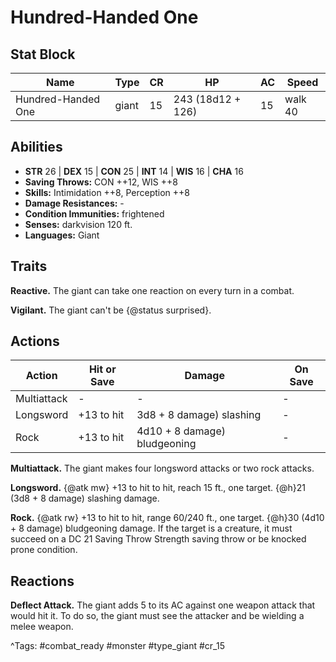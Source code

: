 # Hundred-Handed One

## Stat Block

| Name | Type | CR | HP | AC | Speed |
|------|------|----|----|----|-------|
| Hundred-Handed One | giant | 15 | 243 (18d12 + 126) | 15 | walk 40 |

## Abilities

- **STR** 26 | **DEX** 15 | **CON** 25 | **INT** 14 | **WIS** 16 | **CHA** 16
- **Saving Throws:** CON ++12, WIS ++8  
- **Skills:** Intimidation ++8, Perception ++8  
- **Damage Resistances:** -  
- **Condition Immunities:** frightened  
- **Senses:** darkvision 120 ft.  
- **Languages:** Giant

## Traits

**Reactive.** The giant can take one reaction on every turn in a combat.

**Vigilant.** The giant can't be {@status surprised}.


## Actions

| Action | Hit or Save | Damage | On Save |
|--------|--------------|--------|----------|
| Multiattack | - | - | - |
| Longsword | +13 to hit | 3d8 + 8 damage) slashing | - |
| Rock | +13 to hit | 4d10 + 8 damage) bludgeoning | - |

**Multiattack.** The giant makes four longsword attacks or two rock attacks.

**Longsword.** {@atk mw} +13 to hit to hit, reach 15 ft., one target. {@h}21 (3d8 + 8 damage) slashing damage.

**Rock.** {@atk rw} +13 to hit to hit, range 60/240 ft., one target. {@h}30 (4d10 + 8 damage) bludgeoning damage. If the target is a creature, it must succeed on a DC 21 Saving Throw Strength saving throw or be knocked prone condition.

## Reactions

**Deflect Attack.** The giant adds 5 to its AC against one weapon attack that would hit it. To do so, the giant must see the attacker and be wielding a melee weapon.



^Tags: #combat_ready #monster #type_giant #cr_15